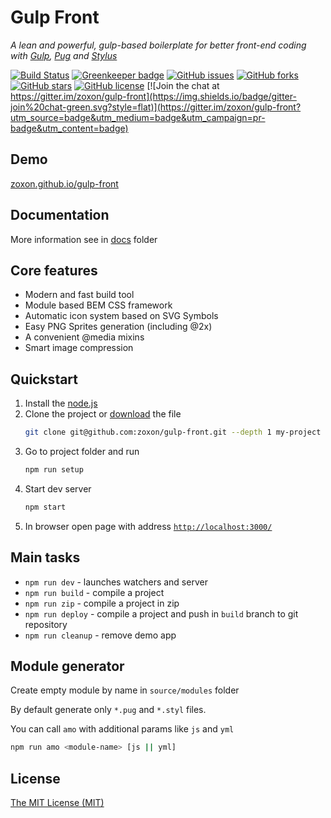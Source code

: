 # Gulp Front

*A lean and powerful, gulp-based boilerplate for better front-end coding with [Gulp](http://gulpjs.com/), [Pug](https://pugjs.org/) and [Stylus](http://stylus-lang.com/)*

[![Build Status](https://travis-ci.org/zoxon/gulp-front.svg?branch=master)](https://travis-ci.org/zoxon/gulp-front/builds)
[![Greenkeeper badge](https://badges.greenkeeper.io/zoxon/gulp-front.svg)](https://greenkeeper.io/)
[![GitHub issues](https://img.shields.io/github/issues/zoxon/gulp-front.svg?style=flat)](https://github.com/zoxon/gulp-front/issues)
[![GitHub forks](https://img.shields.io/github/forks/zoxon/gulp-front.svg?style=flat)](https://github.com/zoxon/gulp-front/network)
[![GitHub stars](https://img.shields.io/github/stars/zoxon/gulp-front.svg?style=flat)](https://github.com/zoxon/gulp-front/stargazers)
[![GitHub license](https://img.shields.io/badge/license-MIT-blue.svg?style=flat)](https://github.com/zoxon/gulp-front/blob/master/LICENSE)
[![Join the chat at https://gitter.im/zoxon/gulp-front](https://img.shields.io/badge/gitter-join%20chat-green.svg?style=flat)](https://gitter.im/zoxon/gulp-front?utm_source=badge&utm_medium=badge&utm_campaign=pr-badge&utm_content=badge)


## Demo
[zoxon.github.io/gulp-front](http://zoxon.github.io/gulp-front/)


## Documentation

More information see in [docs](docs/README.md) folder


## Core features

* Modern and fast build tool
* Module based BEM CSS framework
* Automatic icon system based on SVG Symbols
* Easy PNG Sprites generation (including @2x)
* A convenient @media mixins
* Smart image compression


## Quickstart

1. Install the [node.js](https://nodejs.org)
2. Clone the project or [download](https://github.com/zoxon/gulp-front/archive/master.zip) the file
	```sh
	git clone git@github.com:zoxon/gulp-front.git --depth 1 my-project
	```
3. Go to project folder and run
	```bash
	npm run setup
	```
4. Start dev server
	```bash
	npm start
	```
5. In browser open page with address [`http://localhost:3000/`](http://localhost:3000/)


## Main tasks

* `npm run dev` - launches watchers and server
* `npm run build` - compile a project
* `npm run zip` - compile a project in zip
* `npm run deploy` - compile a project and push in `build` branch to git repository
* `npm run cleanup` - remove demo app


## Module generator

Create empty module by name in `source/modules` folder

By default generate only `*.pug` and `*.styl` files.

You can call `amo` with additional params like `js` and `yml`

```sh
npm run amo <module-name> [js || yml]
```

## License
[The MIT License (MIT)](LICENSE)
